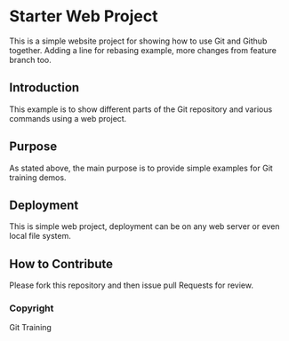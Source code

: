 # Starter Web Project

This is a simple website project for showing how to use Git and Github together. Adding a line for rebasing example, more changes from feature branch too.

## Introduction

This example is to show different parts of the Git repository and various commands using a web project. 

## Purpose

As stated above, the main purpose is to provide simple examples for Git training demos.

## Deployment

This is simple web project, deployment can be on any web server or even local file system.

## How to Contribute

Please fork this repository and then issue pull Requests for review.

### Copyright

Git Training 